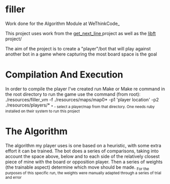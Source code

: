 # filler
Work done for the Algorithm Module at WeThinkCode_

This project uses work from the <a href = "https://www.github.com/Fred-Dee/get_next_line/"> get_next_line </a> project
as well as the <a href = "https://www.github.com/Fred-Dee/libft/"> libft </a> project/

The aim of the project is to create a "player"/bot that will play against another bot in a game where capturing the most board space is the goal

<h1>Compilation And Execution</h1>
In order to compile the player I've created run Make or Make re command in the root directory
to run the game use the command (from root):
./resources/filler_vm  -f ./resources/maps/map0* -p1 'player location' -p2 ./resources/players/*
<sub>* - select a player/map from that directory. One needs ruby installed on their system to run this project</sub>

<h1>The Algorithm</h1>
The algorithm my player uses is one based on a heuristic, with some extra effort it can be trained.
The bot does a series of comparisons, taking into account the space above, below and to each side of the
relatively closest piece of mine with the board or opposition player. Then a series of weights (the trainable aspect)
determine which move should be made.
<sub>For the purposes of this specific run, the weights were manually adapted through a series of trial and error</sub>


